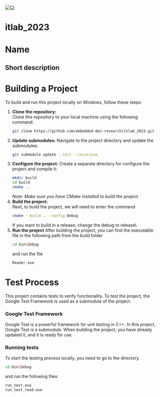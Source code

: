 [![CI](https://github.com/embedded-dev-research/itlab_2023/actions/workflows/ci.yml/badge.svg)](https://github.com/embedded-dev-research/itlab_2023/actions/workflows/ci.yml)

# itlab_2023
# Name
## Short description ##
# **Building a Project**
To build and run this project locally on Windows, follow these steps:

1. **Clone the repository:**  
   Clone this repository to your local machine using the following command:
   ```bash
   git clone https://github.com/embedded-dev-research/itlab_2023.git
2. **Update submodules:**
   Navigate to the project directory and update the submodules:
   ```bash
   git submodule update --init --recursive
3. **Configure the project:**
   Create a separate directory for configure the project and compile it:
   ```bash
   mkdir build
   cd build
   cmake ..
    ```
    *Note: Make sure you have CMake installed to build the project.*
4. **Build the project:**\
   Next, to build the project, we will need to enter the command
    ```bash
   cmake --build . --config Debug
    ```
    If you want to build in a release, change the debug to release\
5. **Run the project**
   After building the project, you can find the executable file in the following path from the *build* folder
   ```bash
   cd bin\Debug
    ```
   and run the file
    ```bash
   Reader.exe
    ```
# Test Process
   This project contains tests to verify functionality.
   To test the project, the Google Test Framework is used as a submodule of the project.
   ### Google Test Framework

   Google Test is a powerful framework for unit testing in C++. In this project, Google Test is a submodule. When building the project, you have already       updated it, and it is ready for use.
   ### Running tests
   To start the testing process locally, you need to go to the directory
   ```bash
   cd bin\Debug
   ```
   and run the following files:
   ```bash
   run_test.exe
   run_test_read.exe
   ```
